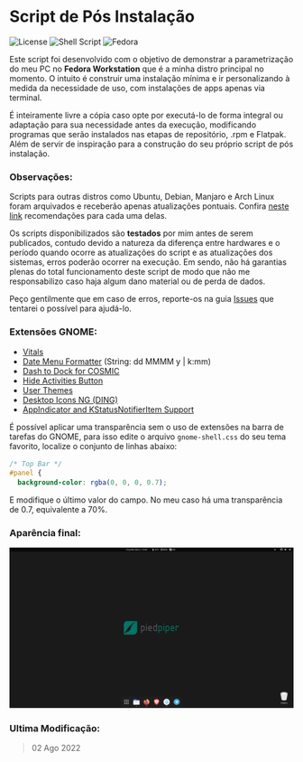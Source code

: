 # Script de Pós Instalação

![License](https://img.shields.io/badge/License-GPLv3-blue.svg?style=for-the-badge)
![Shell Script](https://img.shields.io/badge/Shell_Script-121011?style=for-the-badge&logo=gnu-bash&logoColor=white)
![Fedora](https://img.shields.io/badge/Fedora-294172?style=for-the-badge&logo=fedora&logoColor=white)

Este script foi desenvolvido com o objetivo de demonstrar a parametrização do meu PC no **Fedora Workstation** que é a minha distro principal no momento. O intuito é construir uma instalação mínima e ir personalizando à medida da necessidade de uso, com instalações de apps apenas via terminal.

É inteiramente livre a cópia caso opte por executá-lo de forma integral ou adaptação para sua necessidade antes da execução, modificando programas que serão instalados nas etapas de repositório, .rpm e Flatpak. Além de servir de inspiração para a construção do seu próprio script de pós instalação.

### Observações:

Scripts para outras distros como Ubuntu, Debian, Manjaro e Arch Linux foram arquivados e receberão apenas atualizações pontuais. Confira [neste link](/arquivo/README.md) recomendações para cada uma delas.

Os scripts disponibilizados são **testados** por mim antes de serem publicados, contudo devido a natureza da diferença entre hardwares e o período quando ocorre as atualizações do script e as atualizações dos sistemas, erros poderão ocorrer na execução. Em sendo, não há garantias plenas do total funcionamento deste script de modo que não me responsabilizo caso haja algum dano material ou de perda de dados.

Peço gentilmente que em caso de erros, reporte-os na guia [Issues](https://github.com/ciro-mota/Meu-Pos-Instalacao/issues) que tentarei o possível para ajudá-lo.

### Extensões GNOME:

- [Vitals](https://extensions.gnome.org/extension/1460/vitals/)
- [Date Menu Formatter](https://extensions.gnome.org/extension/4655/date-menu-formatter/) (String: dd MMMM y | k:mm)
- [Dash to Dock for COSMIC](https://extensions.gnome.org/extension/5004/dash-to-dock-for-cosmic/)
- [Hide Activities Button](https://extensions.gnome.org/extension/744/hide-activities-button/)
- [User Themes](https://extensions.gnome.org/extension/19/user-themes/)
- [Desktop Icons NG (DING)](https://extensions.gnome.org/extension/2087/desktop-icons-ng-ding/)
- [AppIndicator and KStatusNotifierItem Support](https://extensions.gnome.org/extension/615/appindicator-support/)

É possível aplicar uma transparência sem o uso de extensões na barra de tarefas do GNOME, para isso edite o arquivo `gnome-shell.css` do seu tema favorito, localize o conjunto de linhas abaixo:

```css
/* Top Bar */
#panel {
  background-color: rgba(0, 0, 0, 0.7);
```

E modifique o último valor do campo. No meu caso há uma transparência de 0.7, equivalente a 70%.

### Aparência final:

![](imgs/screenshot.png)

### Ultima Modificação:

> 02 Ago 2022
